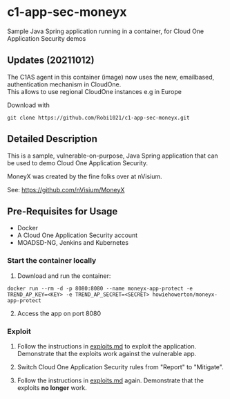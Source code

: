 # c1-app-sec-moneyx
Sample Java Spring application running in a container, for Cloud One Application Security demos
  
## Updates (20211012)
The C1AS agent in this container (image) now uses the new, emailbased, authentication mechanism in CloudOne.    
This allows to use regional CloudOne instances e.g in Europe 

Download with
```
git clone https://github.com/Robi1021/c1-app-sec-moneyx.git
```

## Detailed Description
This is a sample, vulnerable-on-purpose, Java Spring application that can be used to demo Cloud One Application Security.

MoneyX was created by the fine folks over at nVisium.

See:  https://github.com/nVisium/MoneyX
 ## Pre-Requisites for Usage

* Docker
* A Cloud One Application Security account
* MOADSD-NG, Jenkins and Kubernetes


### Start the container locally 

1. Download and run the container:
```
docker run --rm -d -p 8080:8080 --name moneyx-app-protect -e TREND_AP_KEY=<KEY> -e TREND_AP_SECRET=<SECRET> howiehowerton/moneyx-app-protect
```

2. Access the app on port 8080

### Exploit
  
1. Follow the instructions in [exploits.md](exploits.md) to exploit the application.  Demonstrate that the exploits work against the vulnerable app.

2. Switch Cloud One Application Security rules from "Report" to "Mitigate".

3. Follow the instructions in [exploits.md](exploits.md) again. Demonstrate that the exploits **no longer** work.
 
 
